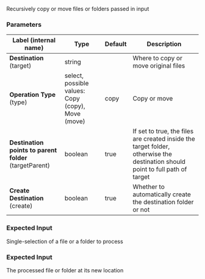 
 Recursively copy or move files or folders passed in input

### Parameters
|Label (internal name)|Type|Default|Description|
|---|---|---|---|
|**Destination** (target)|string|<no value>|Where to copy or move original files|
|**Operation Type** (type)|select, possible values: Copy (copy), Move (move)|copy|Copy or move|
|**Destination points to parent folder** (targetParent)|boolean|true|If set to true, the files are created inside the target folder, otherwise the destination should point to full path of target|
|**Create Destination** (create)|boolean|true|Whether to automatically create the destination folder or not|



### Expected Input
Single-selection of a file or a folder to process


### Expected Input
The processed file or folder at its new location


